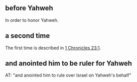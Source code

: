 ## before Yahweh ##

In order to honor Yahweh.

## a second time ##

The first time is described in [1 Chronicles 23:1](../23/01.md).

## and anointed him to be ruler for Yahweh ##

AT: "and anointed him to rule over Israel on Yahweh's behalf"